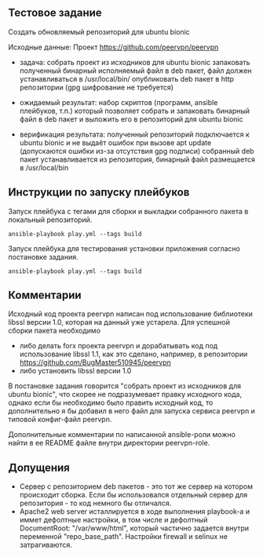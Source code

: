 ## Тестовое задание
Создать обновляемый репозиторий для ubuntu bionic

Исходные данные:
Проект https://github.com/peervpn/peervpn

- задача:
собрать проект из исходников для ubuntu bionic
запаковать полученный бинарный исполняемый файл в deb пакет, файл должен устанавливаться в /usr/local/bin/
опубликовать deb пакет в http репозитории (gpg шифрование не требуется)

- ожидаемый результат:
набор скриптов (программ, ansible плейбуков, т.п.) который позволяет собрать и запаковать бинарный файл в deb пакет и выложить его в репозиторий для ubuntu bionic

- верификация результата:
полученный репозиторий подключается к ubuntu bionic и не выдаёт ошибок при вызове apt update (допускаются ошибки из-за отсутствия gpg подписи)
собранный deb пакет устанавливается из репозитория, бинарный файл размещается в /usr/local/bin

## Инструкции по запуску плейбуков
Запуск плейбука с тегами для сборки и выкладки собранного пакета в локальный репозиторий.
```
ansible-playbook play.yml --tags build
```
Запуск плейбука для тестирования установки приложения согласно постановке задания.
```
ansible-playbook play.yml --tags build
```

## Комментарии

 Исходный код проекта peervpn написан под использование библиотеки libssl версии 1.0, которая на данный уже устарела. Для успешной сборки пакета необходимо
 - либо делать forx проекта peervpn и дорабатывать код под использование libssl 1.1, как это сделано, например, в репозитории https://github.com/BugMaster510945/peervpn 
 - либо установить libssl версии 1.0
 
 В постановке задания говорится "собрать проект из исходников для ubuntu bionic", что скорее не подразумевает правку исходного кода, однако если бы необходимо было править исходный код, то дополнительно я бы добавил в него файл для запуска сервиса peervpn и типовой конфиг-файл peervpn.
 
 Дополнительные комментарии по написанной ansible-роли можно найти в ее README файле внутри директории peervpn-role.

## Допущения
 - Сервер с репозиторием deb пакетов - это тот же сервер на котором происходит сборка. Если бы использовался отдельный сервер для репозитория - то код немного бы отличался.
 - Apache2 web server исталлируется в ходе выполнения playbook-а и иммет дефолтные настройки, в том числе и дефолтный DocumentRoot: "/var/www/html", который частично задается внутри переменной "repo_base_path". Настройки firewall и selinux не затрагиваются.
 
